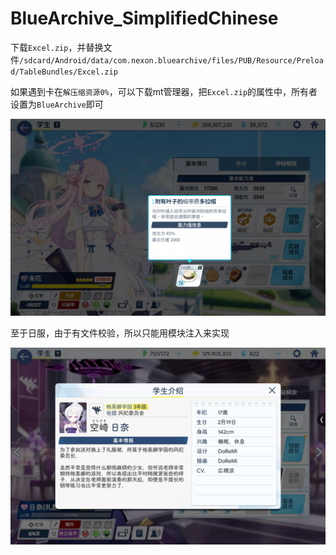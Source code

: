 # BlueArchive_SimplifiedChinese

下载`Excel.zip`，并替换文件`/sdcard/Android/data/com.nexon.bluearchive/files/PUB/Resource/Preload/TableBundles/Excel.zip`

如果遇到卡在`解压缩资源0%`，可以下载mt管理器，把`Excel.zip`的属性中，所有者设置为`BlueArchive`即可

![1.webp](https://github.com/hexstr/BlueArchive_SimplifiedChinese/blob/master/imgs/1.webp?raw=true)

至于日服，由于有文件校验，所以只能用模块注入来实现

![2.webp](https://github.com/hexstr/BlueArchive_SimplifiedChinese/blob/master/imgs/2.webp?raw=true)